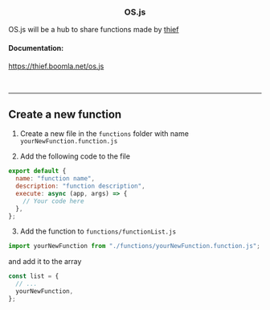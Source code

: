 <h3 align='center'> OS.js </h3>

OS.js will be a hub to share functions made by
<a href="https://thief.page" target="_blank">thief</a>

#### Documentation:

<a href="https://thief.boomla.net/os.js" target="_blank">https://thief.boomla.net/os.js</a>

<br>

---

## Create a new function

1.  Create a new file in the `functions` folder with name `yourNewFunction.function.js`

2.  Add the following code to the file

```js
export default {
  name: "function name",
  description: "function description",
  execute: async (app, args) => {
    // Your code here
  },
};
```

3. Add the function to `functions/functionList.js`

```js
import yourNewFunction from "./functions/yourNewFunction.function.js";
```

and add it to the array

```js
const list = {
  // ...
  yourNewFunction,
};
```
